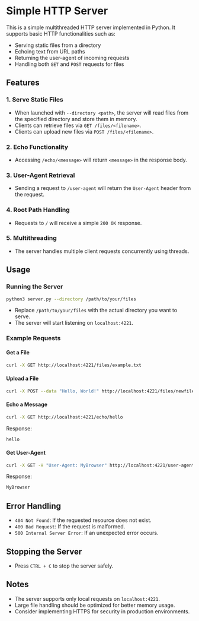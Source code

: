 # Simple HTTP Server

This is a simple multithreaded HTTP server implemented in Python. It supports basic HTTP functionalities such as:

- Serving static files from a directory
- Echoing text from URL paths
- Returning the user-agent of incoming requests
- Handling both `GET` and `POST` requests for files

## Features

### 1. Serve Static Files

- When launched with `--directory <path>`, the server will read files from the specified directory and store them in memory.
- Clients can retrieve files via `GET /files/<filename>`.
- Clients can upload new files via `POST /files/<filename>`.

### 2. Echo Functionality

- Accessing `/echo/<message>` will return `<message>` in the response body.

### 3. User-Agent Retrieval

- Sending a request to `/user-agent` will return the `User-Agent` header from the request.

### 4. Root Path Handling

- Requests to `/` will receive a simple `200 OK` response.

### 5. Multithreading

- The server handles multiple client requests concurrently using threads.

## Usage

### Running the Server

```sh
python3 server.py --directory /path/to/your/files
```

- Replace `/path/to/your/files` with the actual directory you want to serve.
- The server will start listening on `localhost:4221`.

### Example Requests

#### Get a File

```sh
curl -X GET http://localhost:4221/files/example.txt
```

#### Upload a File

```sh
curl -X POST --data "Hello, World!" http://localhost:4221/files/newfile.txt
```

#### Echo a Message

```sh
curl -X GET http://localhost:4221/echo/hello
```

Response:

```sh
hello
```

#### Get User-Agent

```sh
curl -X GET -H "User-Agent: MyBrowser" http://localhost:4221/user-agent
```

Response:

```sh
MyBrowser
```

## Error Handling

- `404 Not Found`: If the requested resource does not exist.
- `400 Bad Request`: If the request is malformed.
- `500 Internal Server Error`: If an unexpected error occurs.

## Stopping the Server

- Press `CTRL + C` to stop the server safely.

## Notes

- The server supports only local requests on `localhost:4221`.
- Large file handling should be optimized for better memory usage.
- Consider implementing HTTPS for security in production environments.
